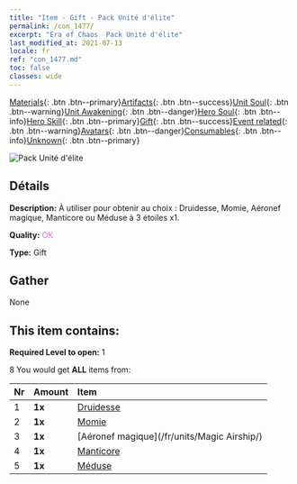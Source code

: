 ```yaml
---
title: "Item - Gift - Pack Unité d'élite"
permalink: /con_1477/
excerpt: "Era of Chaos  Pack Unité d'élite"
last_modified_at: 2021-07-13
locale: fr
ref: "con_1477.md"
toc: false
classes: wide
---
```

 [Materials](/ItemsFR/){: .btn .btn--primary}[Artifacts](/ItemsFR/Artifacts/){: .btn .btn--success}[Unit Soul](/ItemsFR/UnitSoul/){: .btn .btn--warning}[Unit Awakening](/ItemsFR/UnitAwakening/){: .btn .btn--danger}[Hero Soul](/ItemsFR/HeroSoul/){: .btn .btn--info}[Hero Skill](/ItemsFR/HeroSkill/){: .btn .btn--primary}[Gift](/ItemsFR/Gift/){: .btn .btn--success}[Event related](/ItemsFR/Events/){: .btn .btn--warning}[Avatars](/ItemsFR/Avatars/){: .btn .btn--danger}[Consumables](/ItemsFR/Consumables/){: .btn .btn--info}[Unknown](/ItemsFR/Unknown/){: .btn .btn--primary}

 ![Pack Unité d'élite](/images/t/i_907055.png)

## Détails
 **Description:** À utiliser pour obtenir au choix : Druidesse, Momie, Aéronef magique, Manticore ou Méduse à 3 étoiles x1.

 **Quality:** <span style="color: #DA70D6">OK</span>

 **Type:** Gift

## Gather

  None

## This item contains:

 **Required Level to open:** 1

 8 You would get **ALL** items  from:

  | Nr | Amount |     Item    |
  |:---|:-------|:------------|
  | 1 |  **1x** | [Druidesse](/fr/units/Druid/) |  | 
  | 2 |  **1x** | [Momie](/fr/units/Mummy/) |  | 
  | 3 |  **1x** | [Aéronef magique](/fr/units/Magic Airship/) |  | 
  | 4 |  **1x** | [Manticore](/fr/units/Manticore/) |  | 
  | 5 |  **1x** | [Méduse](/fr/units/Medusa/) |  | 
